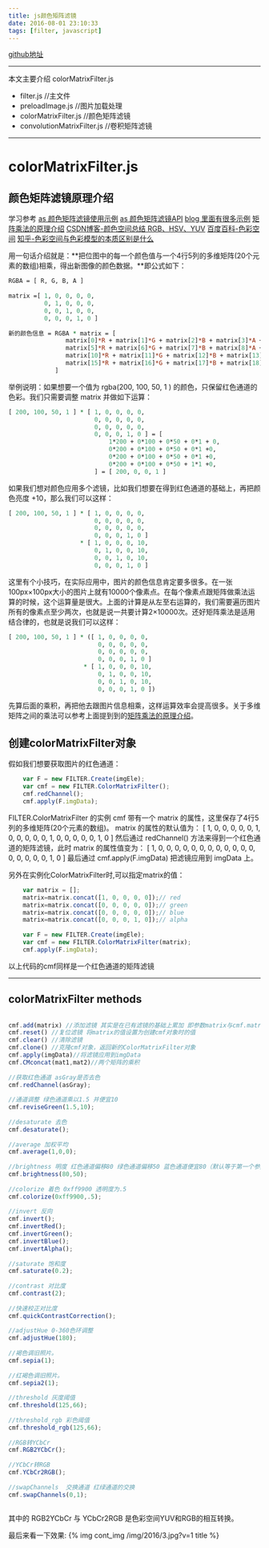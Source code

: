 ```yaml
---
title: js颜色矩阵滤镜
date: 2016-08-01 23:10:33 
tags: [filter, javascript]
---
```


[github地址](https://github.com/chocho-1115/filter)

---
本文主要介绍 colorMatrixFilter.js
 * filter.js //主文件
 * preloadImage.js //图片加载处理
 * colorMatrixFilter.js //颜色矩阵滤镜
 * convolutionMatrixFilter.js //卷积矩阵滤镜
---
# colorMatrixFilter.js
## 颜色矩阵滤镜原理介绍

学习参考
[as 颜色矩阵滤镜使用示例](http://www.emanueleferonato.com/2009/04/28/understanding-as3-colormatrixfilter-class/)
[as 颜色矩阵滤镜API](http://help.adobe.com/zh_CN/FlashPlatform/reference/actionscript/3/flash/filters/ColorMatrixFilter.html)
[blog 里面有很多示例](http://blog.gskinner.com/)
[矩阵乘法的原理介绍](http://www.ruanyifeng.com/blog/2015/09/matrix-multiplication.html)
[CSDN博客-颜色空间总结 RGB、HSV、YUV](http://m.blog.csdn.net/article/details?id=48317339)
[百度百科-色彩空间](http://baike.baidu.com/link?url=DxeUqw7B5JwKGzQETc2OQi0H3bAM1CxaiAHKr_g63wmWGhe-0xYnHClI_F9S4lRyztHsdifXeRax7y1KMLspS_)
[知乎-色彩空间与色彩模型的本质区别是什么](https://www.zhihu.com/question/38303244/answer/77581900)


用一句话介绍就是：**把位图中的每一个颜色值与一个4行5列的多维矩阵(20个元素的数组)相乘，得出新图像的颜色数据。**即公式如下：

```perl
RGBA = [ R, G, B, A ]
  
matrix =[ 1, 0, 0, 0, 0,
          0, 1, 0, 0, 0,
          0, 0, 1, 0, 0,
          0, 0, 0, 1, 0 ]
  
新的颜色信息 = RGBA * matrix = [
                matrix[0]*R + matrix[1]*G + matrix[2]*B + matrix[3]*A + matrix[4] // R通道
                matrix[5]*R + matrix[6]*G + matrix[7]*B + matrix[8]*A + matrix[9] // G通道
                matrix[10]*R + matrix[11]*G + matrix[12]*B + matrix[13]*A + matrix[14] // B通道
                matrix[15]*R + matrix[16]*G + matrix[17]*B + matrix[18]*A + matrix[19] // A通道
             ]
``` 
举例说明：如果想要一个值为 rgba(200, 100, 50, 1 ) 的颜色，只保留红色通道的色彩。我们只需要调整 matrix 并做如下运算：

```perl
[ 200, 100, 50, 1 ] * [ 1, 0, 0, 0, 0,
                        0, 0, 0, 0, 0,
                        0, 0, 0, 0, 0,
                        0, 0, 0, 1, 0 ] = [
                            1*200 + 0*100 + 0*50 + 0*1 + 0,
                            0*200 + 0*100 + 0*50 + 0*1 +0,
                            0*200 + 0*100 + 0*50 + 0*1 +0,
                            0*200 + 0*100 + 0*50 + 1*1 +0,
                        ] = [ 200, 0, 0, 1 ]
``` 
如果我们想对颜色应用多个滤镜，比如我们想要在得到红色通道的基础上，再把颜色亮度 +10，那么我们可以这样：
```perl
[ 200, 100, 50, 1 ] * [ 1, 0, 0, 0, 0,
                        0, 0, 0, 0, 0,
                        0, 0, 0, 0, 0,
                        0, 0, 0, 1, 0 ]
                    * [ 1, 0, 0, 0, 10,
                        0, 1, 0, 0, 10,
                        0, 0, 1, 0, 10,
                        0, 0, 0, 1, 0 ]
``` 
这里有个小技巧，在实际应用中，图片的颜色信息肯定要多很多。在一张100px×100px大小的图片上就有10000个像素点。在每个像素点跟矩阵做乘法运算的时候，这个运算量是很大。上面的计算是从左至右运算的，我们需要遍历图片所有的像素点至少两次，也就是说一共要计算2×10000次。还好矩阵乘法是适用结合律的，也就是说我们可以这样：

```perl
[ 200, 100, 50, 1 ] * ([ 1, 0, 0, 0, 0,
                         0, 0, 0, 0, 0,
                         0, 0, 0, 0, 0,
                         0, 0, 0, 1, 0 ]
                     * [ 1, 0, 0, 0, 10,
                         0, 1, 0, 0, 10,
                         0, 0, 1, 0, 10,
                         0, 0, 0, 1, 0 ])
``` 
先算后面的乘积，再把他去跟图片信息相乘，这样运算效率会提高很多。关于多维矩阵之间的乘法可以参考上面提到到的[矩阵乘法的原理介绍](http://www.ruanyifeng.com/blog/2015/09/matrix-multiplication.html)。


## 创建colorMatrixFilter对象

假如我们想要获取图片的红色通道：

```javascript
    var F = new FILTER.Create(imgEle);
    var cmf = new FILTER.ColorMatrixFilter();
    cmf.redChannel();
    cmf.apply(F.imgData);
``` 
FILTER.ColorMatrixFilter 的实例 cmf 带有一个 matrix 的属性，这里保存了4行5列的多维矩阵(20个元素的数组)。
matrix 的属性的默认值为：
        [ 1, 0, 0, 0, 0,
          0, 1, 0, 0, 0,
          0, 0, 1, 0, 0,
          0, 0, 0, 1, 0 ]
然后通过 redChannel() 方法来得到一个红色通道的矩阵滤镜，此时 matrix 的属性值变为：
        [ 1, 0, 0, 0, 0,
          0, 0, 0, 0, 0,
          0, 0, 0, 0, 0,
          0, 0, 0, 1, 0 ]
最后通过 cmf.apply(F.imgData) 把滤镜应用到 imgData 上。

另外在实例化ColorMatrixFilter时,可以指定matrix的值：
```javascript
    var matrix = [];
    matrix=matrix.concat([1, 0, 0, 0, 0]);// red
    matrix=matrix.concat([0, 0, 0, 0, 0]);// green
    matrix=matrix.concat([0, 0, 0, 0, 0]);// blue
    matrix=matrix.concat([0, 0, 0, 1, 0]);// alpha
   
    var F = new FILTER.Create(imgEle);
    var cmf = new FILTER.ColorMatrixFilter(matrix);
    cmf.apply(F.imgData);
``` 
以上代码的cmf同样是一个红色通道的矩阵滤镜

---
## colorMatrixFilter methods
``` javascript
  
cmf.add(matrix) //添加滤镜 其实是在已有滤镜的基础上累加 即参数matrix与cmf.matrix做乘法运算
cmf.reset() //复位滤镜 将matrix的值设置为创建cmf对象时的值
cmf.clear() //清除滤镜
cmf.clone() //克隆cmf对象，返回新的ColorMatrixFilter对象
cmf.apply(imgData)//将滤镜应用到imgData
cmf.CMconcat(mat1,mat2)//两个矩阵的乘积
  
//获取红色通道 asGray是否去色
cmf.redChannel(asGray);
   
//通道调整 绿色通道乘以1.5 并便宜10
cmf.reviseGreen(1.5,10);
  
//desaturate 去色
cmf.desaturate();
  
//average 加权平均
cmf.average(1,0,0);
  
//brightness 明度 红色通道偏移80 绿色通道偏移50 蓝色通道便宜80（默认等于第一个参数）
cmf.brightness(80,50);
  
//colorize 着色 0xff9900 透明度为.5
cmf.colorize(0xff9900,.5);
  
//invert 反向
cmf.invert();
cmf.invertRed();
cmf.invertGreen();
cmf.invertBlue();
cmf.invertAlpha();
  
//saturate 饱和度
cmf.saturate(0.2);
  
//contrast 对比度
cmf.contrast(2);
  
//快速校正对比度
cmf.quickContrastCorrection();
  
//adjustHue 0-360色环调整
cmf.adjustHue(180);
  
//褐色调旧照片。
cmf.sepia(1);
  
//红褐色调旧照片。
cmf.sepia2(1);
  
//threshold 灰度阈值
cmf.threshold(125,66);
  
//threshold_rgb 彩色阈值
cmf.threshold_rgb(125,66);
  
//RGB转YCbCr
cmf.RGB2YCbCr();
  
//YCbCr转RGB
cmf.YCbCr2RGB();
  
//swapChannels  交换通道 红绿通道的交换
cmf.swapChannels(0,1);
  
``` 
其中的 RGB2YCbCr 与 YCbCr2RGB 是色彩空间YUV和RGB的相互转换。

最后来看一下效果:
{% img cont_img /img/2016/3.jpg?v=1 title %}




